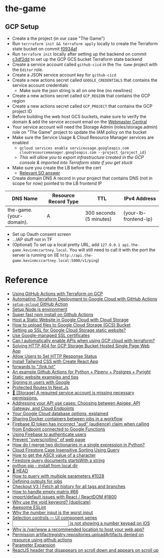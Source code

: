 # the-game

## GCP Setup

- Create a the project (in our case "The Game")
- Run `terrraform init && terraform apply` locally to create the Terraform state bucket on commit [f0934af](https://github.com/kevinmccartney/the-game/commit/f0934af65173ef19815850bab9aac7ea655dfb02)
- Run `terraform init` locally after setting up the backend on commit [c3df2dd](https://github.com/kevinmccartney/the-game/commit/c3df2dd0ed11970709ca842a56e6cd3513769422) to set up the GCP GCS bucket Terraform state backend
- Create a service account called `github-cicd` in the `The Game` project with the `Editor` role.
- Create a JSON service account key for `github-cicd`
- Create a new actions secret called `GOOGLE_CREDENTIALS` that contains the service account credentials
  - Make sure the json string is all on one line (no newlines)
- Create a new actions secret called `GCP_REGION` that contains the GCP region
- Create a new actions secret called `GCP_PROJECT` that contains the GCP project ID
- Before building the web host GCS buckets, make sure to verify the domain & add the service account email on the [Webmaster Central](https://www.google.com/webmasters/verification/home?hl=en)
- Your service account will need the Storage Admin (roles/storage.admin) role on "The Game" project to update the IAM policy on the bucket
- Make sure the Service Usage & Cloud Resource Manager services are enabled
  - `gcloud services enable serviceusage.googleapis.com cloudresourcemanager.googleapis.com --project {project_id}`
  - _This will allow you to export infrastructure created in the GCP console & imported into Terraform state if you get stuck_
- Make sure you create the LB before the cert
  - [Relevant SO answer](https://stackoverflow.com/a/66578266)
- Create domain DNS A record in your project that contains DNS (not in scope for now) pointed to the LB frontend IP

| DNS Name                | Resource Record Type | TTL                     | IPv4 Address          |
| ----------------------- | -------------------- | ----------------------- | --------------------- |
| the-game.{your-domain}. | A                    | 300 seconds (5 minutes) | {your-lb-frontend-ip} |

- Set up Oauth consent screen
- ...IAP stuff not in TF
- (Optional) To set up a local pretty URL, add `127.0.0.1 api.the-game.kevinmccartney.local`. You will still need to call it with the port the server is running on (IE `http://api.the-game.kevinmcccartney.local:5000/v1/ping`)

# Reference

- [Using GitHub Actions with Terraform on GCP](https://jozimarback.medium.com/using-github-actions-with-terraform-on-gcp-d473a37ddbd6)
- [Automating Terraform Deployment to Google Cloud with GitHub Actions](https://medium.com/interleap/automating-terraform-deployment-to-google-cloud-with-github-actions-17516c4fb2e5)
- [`setup-gcloud` GitHub Action](https://github.com/google-github-actions/setup-gcloud)
- [Setup Node.js environment](https://github.com/marketplace/actions/setup-node-js-environment)
- [Super fast npm install on Github Actions](https://www.voorhoede.nl/en/blog/super-fast-npm-install-on-github-actions/)
- [Host a Static Website in Google Cloud with Cloud Storage](https://codelabs.developers.google.com/codelabs/cloud-webapp-hosting-gcs#0)
- [How to upload files to Google Cloud Storage (GCS) Bucket](https://sametkaradag.medium.com/how-to-upload-files-to-google-cloud-storage-gcs-bucket-70f9599a01e5)
- [Setting up SSL for Google Cloud Storage static website?](https://stackoverflow.com/questions/22759710/setting-up-ssl-for-google-cloud-storage-static-website)
- [Use Google-managed SSL certificates](https://cloud.google.com/load-balancing/docs/ssl-certificates/google-managed-certs)
- [Can I automatically enable APIs when using GCP cloud with terraform?](https://stackoverflow.com/a/72094901)
- [Solving HTTP 404 for GCP Storage Bucket Hosted Single Page Web App](https://thepaulo.medium.com/solving-http-404-for-gcp-storage-bucket-hosted-single-page-web-app-140b15316cde)
- [Allow Users to Set HTTP Response Status ](https://issuetracker.google.com/issues/151212194)
- [Install Tailwind CSS with Create React App](https://tailwindcss.com/docs/guides/create-react-app)
- [<Link href="/link" /> forwards to "/link.txt"](https://github.com/vercel/next.js/issues/48996)
- [An example Github Actions for Python + Pipenv + Postgres + Pyright](https://gist.github.com/alukach/6f3a371e9af600e417aca1b36806ad72)
- [Static website examples and tips](https://cloud.google.com/storage/docs/static-website)
- [Signing in users with Google](https://cloud.google.com/identity-platform/docs/web/google)
- [Protected Routes In Next.Js](https://danishshakeel.me/protected-routes-in-nextjs/)
- [🐛 [Storage] A required service account is missing necessary permissions.](https://github.com/firebase/flutterfire/issues/9588#issuecomment-1255055456)
- [Addressing your API use cases: Choosing between Apigee, API Gateway, and Cloud Endpoints](https://cloud.google.com/blog/products/application-modernization/choosing-between-apigee-api-gateway-and-cloud-endpoints)
- [Your Google Cloud database options, explained](https://cloud.google.com/blog/topics/developers-practitioners/your-google-cloud-database-options-explained)
- [Sharing Docker containers between jobs in a workflow](https://github.com/docker/build-push-action/issues/225)
- [Firebase ID token has incorrect "aud" (audience) claim when calling from Endpoint connected to Google Functions](https://stackoverflow.com/a/67205708)
- [Using Firebase to authenticate users](https://cloud.google.com/api-gateway/docs/authenticating-users-firebase)
- [Prevent "overscrolling" of web page](https://stackoverflow.com/questions/12046315/prevent-overscrolling-of-web-page)
- [How do I merge two dictionaries in a single expression in Python?](https://stackoverflow.com/questions/38987/how-do-i-merge-two-dictionaries-in-a-single-expression-in-python)
- [Cloud Firestore Case Insensitive Sorting Using Query](https://stackoverflow.com/a/75271854)
- [How to get the ASCII value of a character](https://stackoverflow.com/questions/227459/how-to-get-the-ascii-value-of-a-character)
- [Firestore query documents startsWith a string](https://stackoverflow.com/a/46786193v)
- [python pip - install from local dir](https://stackoverflow.com/a/41537134)
- [🤯 HEAD](https://htmlhead.dev/)
- [How to query with multiple parameters #1028](https://github.com/reduxjs/redux-toolkit/issues/1028#issuecomment-830058161)
- [Defining outputs for jobs](https://docs.github.com/en/actions/using-jobs/defining-outputs-for-jobs)
- [Checkout V3 | Fetch all history for all tags and branches](https://github.com/actions/checkout#Fetch-all-history-for-all-tags-and-branches)
- [How to handle empty matrix #66](https://github.com/dorny/paths-filter/issues/66#issuecomment-778267385)
- [import/default issues with React / ReactDOM #1800](https://github.com/import-js/eslint-plugin-import/issues/1800#issuecomment-781652008)
- [Why use the void keyword? [duplicate]](https://stackoverflow.com/a/15231708)
- [Awesome ESLint](https://github.com/dustinspecker/awesome-eslint)
- [Why the number input is the worst input](https://stackoverflow.blog/2022/12/26/why-the-number-input-is-the-worst-input/)
- [Selection controls — UI component series](https://uxdesign.cc/selection-controls-ui-component-series-3badc0bdb546)
- [<input type="number"/> is not showing a number keypad on iOS](https://stackoverflow.com/a/14447832)
- [Why is /var/www a recommended location to host your web app?](https://askubuntu.com/a/877280)
- [Permission artifactregistry.repositories.uploadArtifacts denied on resource using github actions](https://stackoverflow.com/a/76078997)
- [Parameter Expansion](https://pubs.opengroup.org/onlinepubs/9699919799/utilities/V3_chap02.html#tag_18_06_02)
- [ReactJS header that disappears on scroll down and appears on scroll up](https://www.codemzy.com/blog/react-sticky-header-disappear-scroll)
